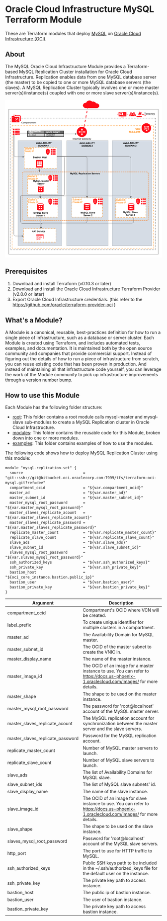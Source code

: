 # Oracle Cloud Infrastructure MySQL Terraform Module

These are Terraform modules that deploy [MySQL](https://www.mysql.com/) on [Oracle Cloud Infrastructure (OCI)](https://cloud.oracle.com/en_US/cloud-infrastructure).

## About
The MySQL Oracle Cloud Infrastructure Module provides a Terraform-based MySQL Replication Cluster installation for Oracle Cloud Infrastructure. Replication enables data from one MySQL database server (the master) to be copied to one or more MySQL database servers (the slaves). A MySQL Replication Cluster typically involves one or more master server(s)/instance(s) coupled with one or more slave server(s)/instance(s).

![MySQL Replication architecture](examples/quick_start/images/example.png)

## Prerequisites
1. Download and install Terraform (v0.10.3 or later)
2. Download and install the Oracle Cloud Infrastructure Terraform Provider (v2.0.0 or later)
3. Export Oracle Cloud Infrastructure credentials. (this refer to the https://github.com/oracle/terraform-provider-oci )

## What's a Module?
A Module is a canonical, reusable, best-practices definition for how to run a single piece of infrastructure, such as a database or server cluster. Each Module is created using Terraform, and includes automated tests, examples, and documentation. It is maintained both by the open source community and companies that provide commercial support.
Instead of figuring out the details of how to run a piece of infrastructure from scratch, you can reuse existing code that has been proven in production. And instead of maintaining all that infrastructure code yourself, you can leverage the work of the Module community to pick up infrastructure improvements through a version number bump.

## How to use this Module
Each Module has the following folder structure:
* [root](): This folder contains a root module calls mysql-master and mysql-slave sub-modules to create a MySQL Replication cluster in Oracle Cloud Infrastructure.
* [modules](): This folder contains the reusable code for this Module, broken down into one or more modules.
* [examples](): This folder contains examples of how to use the modules.

The following code shows how to deploy MySQL Replication Cluster using this module:

```hcl
module "mysql-replication-set" {
  source                           = "git::ssh://git@bitbucket.oci.oraclecorp.com:7999/tfs/terraform-oci-mysql.git?ref=dev"
  compartment_ocid                 = "${var.compartment_ocid}"
  master_ad                        = "${var.master_ad}"
  master_subnet_id                 = "${var.master_subnet_id}"
  master_mysql_root_password       = "${var.master_mysql_root_password}"
  master_slaves_replicate_acount   = "${var.master_slaves_replicate_acount}"
  master_slaves_replicate_password = "${var.master_slaves_replicate_password}"
  replicate_master_count           = "${var.replicate_master_count}"
  replicate_slave_count            = "${var.replicate_slave_count}"
  slave_ads                        = "${var.slave_ads}"
  slave_subnet_id                  = "${var.slave_subnet_id}"
  slaves_mysql_root_password       = "${var.slaves_mysql_root_password}"
  ssh_authorized_keys              = "${var.ssh_authorized_keys}"
  ssh_private_key                  = "${var.ssh_private_key}"
  bastion_host                     = "${oci_core_instance.bastion.public_ip}"
  bastion_user                     = "${var.bastion_user}"
  bastion_private_key              = "${var.bastion_private_key}"
}
```

Argument | Description
--- | ---
compartment_ocid | Compartment's OCID where VCN will be created.
label_prefix | To create unique identifier for multiple clusters in a compartment.
master_ad  | The Availability Domain for MySQL master.
master_subnet_id | The OCID of the master subnet to create the VNIC in.
master_display_name | The name of the master instance.
master_image_id | The OCID of an image for a master instance to use. You can refer to https://docs.us-phoenix-1.oraclecloud.com/images/ for more details.
master_shape | The shape to be used on the master instance.
master_mysql_root_password | The password for 'root@localhost' account of the MySQL master server.
master_slaves_replicate_acount | The MySQL replication account for synchronization between the master server and the slave servers.
master_slaves_replicate_password | Password for the MySQL replication account.
replicate_master_count | Number of MySQL master servers to launch.
replicate_slave_count | Number of MySQL slave servers to launch.
slave_ads | The list of Availability Domains for MySQL slave.
slave_subnet_ids | The list of MySQL slave subnets' id.
slave_display_name | The name of the slave instance.
slave_image_id | The OCID of an image for slave instance to use. You can refer to https://docs.us-phoenix-1.oraclecloud.com/images/ for more details.
slave_shape | The shape to be used on the slave instance.
slaves_mysql_root_password | Password for 'root@localhost' account of the MySQL slave servers.
http_port | The port to use for HTTP traffic to MySQL.
ssh_authorized_keys | Public SSH keys path to be included in the ~/.ssh/authorized_keys file for the default user on the instance.
ssh_private_key | The private key path to access instance.
bastion_host | The public ip of bastion instance.
bastion_user | The user of bastion instance.
bastion_private_key | The private key path to access bastion instance.
